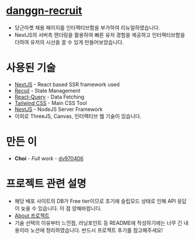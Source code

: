 # [danggn-recruit](https://danggn-recruit.vercel.app/)

- 당근마켓 채용 페이지를 인터랙티브함을 부가하여 리뉴얼하였습니다.
- NextJS의 서버측 렌더링을 활용하여 빠른 유저 경험을 제공하고 인터랙티브함을 더하여 유저의 시선을 끌 수 있게 만들어보았습니다.

# 사용된 기술

- [NextJS](https://nextjs.org/) - React based SSR framework used
- [Recoil](https://recoiljs.org/ko/) - State Management
- [React-Query](https://tanstack.com/query/v3/) - Data Fetching
- [Tailwind CSS](https://tailwindcss.com/) - Main CSS Tool
- [NestJS](https://docs.nestjs.com/) - NodeJS Server Framework
- 이외로 ThreeJS, Canvas, 인터랙티브 웹 기술이 있습니다.

# 만든 이

- **Choi** - _Full work_ - [dv970406](https://github.com/dv970406)

# 프로젝트 관련 설명
- 해당 배포 사이트의 DB가 Free tier이므로 초기에 슬립모드 상태로 인해 API 응답이 늦을 수 있습니다. 이 점 양해바랍니다.
- [About 프로젝트](https://choiseongjun.notion.site/095cc7f605ce47be8ef4f9f770d98d85?v=29572bdf500e4ee1b0dcab50477e6623&p=c15c5530600240b2a3df4a1aff52fa70&pm=c)
- 기술 선택의 이유부터 느낀점, 러닝포인트 등 README에 작성하기에는 너무 긴 내용이라 노션에 정리하였습니다. 반드시 프로젝트 후기를 참고해주세요!
